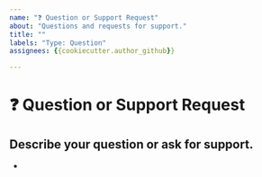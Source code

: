 ```yaml
---
name: "❓ Question or Support Request"
about: "Questions and requests for support."
title: ""
labels: "Type: Question"
assignees: {{cookiecutter.author_github}}

---
```


# **❓ Question or Support Request**

## **Describe your question or ask for support.**
<!-- A clear and concise description of what your doubt is. -->

*
